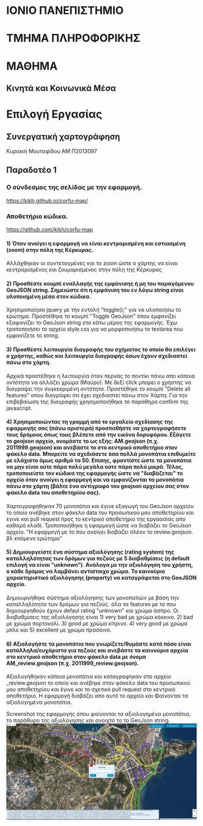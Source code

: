 # ΙΟΝΙΟ ΠΑΝΕΠΙΣΤΗΜΙΟ 


# ΤΜΗΜΑ ΠΛΗΡΟΦΟΡΙΚΗΣ 


# ΜΑΘΗΜΑ
## Κινητά και Κοινωνικά Μέσα

# Επιλογή Εργασίας
## Συνεργατική χαρτογράφηση

Κυριακή Μουταφίδου
ΑΜ Π2013097

## Παραδοτέο 1
### Ο σύνδεσμος της σελίδας με την εφαρμογή.

https://kikh.github.io/corfu-map/

### Αποθετήριο κώδικα.

https://github.com/kikh/corfu-map

#### 1)  Όταν ανοίγει η εφαρμογή να είναι κεντραρισμένη και εστιασμένη (zoom) στην πόλη της Κέρκυρας.

Αλλάχθηκαν οι συντεταγμένες και το zoom ώστε ο χάρτης να είναι κεντραρισμένος και ζουμαρισμένος στην πόλη της Κέρκυρας

#### 2) Προσθέστε κουμπί εναλλαγής της εμφάνισης ή μη του παραγόμενου GeoJSON string. Σημειώστε ότι η εμφάνιση του εν λόγω string είναι υλοποιημένη μέσα στον κώδικα.

Χρησιμοποίησα jquery με την εντολή "toggle();" για να υλοποιήσω το ερώτημα. Προστέθηκε το κουμπί "Toggle GeoJson" όπου εμφανίζει εξαφανίζει το GeoJson string στο κάτω μέρος της εφαρμογής. Έχω τροποποιήσει το αρχείο style.css για να μορφοποιήσω το textarea που εμφανίζετε το string.

#### 3) Προσθέστε λειτουργία διαγραφής του σχήματος το οποίο θα επιλέγει ο χρήστης, καθώς και λειτουργία διαγραφής όσων έχουν σχεδιαστεί πάνω στο χάρτη.

Αρχικά προστέθηκε η λειτουργία όταν περνάς το ποντίκι πάνω απο κάποια οντότητα να αλλάζει χρώμα (Μαύρο). Με δεξί click μπορεί ο χρήστης να διαγραψει την συγκεκριμένη οντότητα. Προστέθηκε το κουμπί "Delete all features" οπου διαγράφει ότι έχει σχεδιαστεί πάνω στον Χάρτη.
Για την επιβεβαίωση της διαγραφής χρησιμοποιήθηκε το παράθηρο confirm της javascript.

#### 4) Χρησιμοποιώντας τη γραμμή από το εργαλείο σχεδίασης της εφαρμογής σας (πάνω αριστερά) προσπαθήστε να χαρτογραφήσετε τους δρόμους όπως τους βλέπετε από την εικόνα δορυφόρου. Εξάγετε το geojson αρχείο, ονομάστε το ως εξής: ΑΜ.geojson (π.χ. 2011999.geojson) και ανεβάστε το στο κεντρικό αποθετήριο στον φάκελο data. Μπορείτε να σχεδιάσετε όσα πολλά μονοπάτια επιθυμείτε με ελάχιστο όμως αριθμό τα 50. Επίσης, φροντίστε ώστε τα μονοπάτια να μην είναι ούτε πάρα πολύ μεγάλα ούτε πάρα πολύ μικρά. Τέλος, τροποποιείστε τον κώδικα της εφαρμογής ώστε να "διαβάζεται" το αρχείο όταν ανοίγει η εφαρμογή και να εμφανίζονται τα μονοπάτια πάνω στο χάρτη (βάλτε ένα αντίγραφο του geojson αρχείου σας στον φάκελο data του αποθετηρίου σας).
Χαρτογραφήθηκαν 70 μονοπάτια και έγινε εξαγωγή του GeoJson αρχείου το οποίο ανέβηκε στον φάκελο data του προσωπικού μου αποθετηρίου και εγινε και pull request προς το κεντρικό αποθετήριο της εργαασίας απο καθαρό κλαδί.
Τροποποιήθηκε η εφαρμογή ώστε να διαβάζει το GeoJson αρχείο. "Η εφαρμογή με το που ανοίγει διαβάζει πλέον το review.geojson. βλ επόμενο ερώτημα"

#### 5) Δημιουργείστε ένα σύστημα αξιολόγησης (rating system) της καταλληλότητας των δρόμων για πεζούς με 5 διαβαθμίσεις (η default επιλογή να είναι "unknown"). Ανάλογα με την αξιολόγηση του χρήστη, ο κάθε δρόμος να λαμβάνει αντίστοιχο χρώμα. Το καινούριο χαρακτηριστικό αξιολόγησης (property) να καταγράφεται στο GeoJSON αρχείο.
Δημιουργήθηκε σύστημα αξιολόγησης των μονοπατιών με βάση την καταλληλότητα των δρόμων για πεζούς. όλα τα features με το που δημιουργηθούν έχουν defaul rating "unknown" και χρώμα άσπρο. Οι διαβαθμίσεις της αξιολόγησης είναι 1) very bad με χρώμα κόκκινο. 2) bad με χρώμα πορτοκαλί. 3) good με χρώμα κίτρινο. 4) very good με χρώμα μπλε και 5) excellent με χρώμα πράσσινο.

#### 6) Αξιολογήστε τα μονοπάτια που γνωρίζετε/θυμάστε κατά πόσο είναι κατάλληλα/ευχάριστα για πεζούς και ανεβάστε τα καινούρια αρχεία στο κεντρικό αποθετήριο στον φάκελο data με όνομα AM_review.geojson (π.χ. 2011999_review.geojson).
Αξιολογήθηκαν κάποια μονοπάτια και καταγραφηκαν στο αρχείο _review.geojson το οποίο και ανέβηκε στον φάκελο data του προσωπικού μου αποθετηρίου και έγινε και το σχετικό pull request στο κεντρικό αποθετήριο.
Η εφαρμογή διαβάζει απο αυτό το αρχείο και Φαίνονται τα αξιολογημένα μονοπάτια.

Screenshot της εφαρμογής όπου φαίνονται τα αξιολογημένα μονοπάτια, το παράθυρο της αξιολόγησης και ανοιχτό το το GeoJson string.
![](map.jpg)
